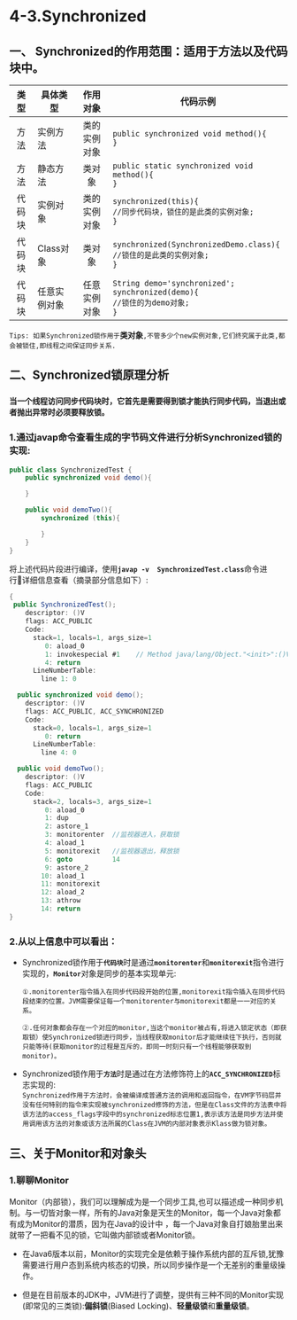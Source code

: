 # 4-3.Synchronized
## 一、 Synchronized的作用范围：适用于**方法**以及**代码块**中。

| 类型 | 具体类型 | 作用对象 | 代码示例|
|:-----:|----|:----:|----|
|方法|实例方法|类的实例对象|`public synchronized void method(){`<br>`}`
|方法|静态方法|类对象|`public static synchronized void method(){`<br>`}`
|代码块|实例对象|类的实例对象|`synchronized(this){`<br>`//同步代码块，锁住的是此类的实例对象;`<br>`}`
|代码块|Class对象|类对象|`synchronized(SynchronizedDemo.class){`<br>`//锁住的是此类的实例对象;`<br>`}`
|代码块|任意实例对象|任意实例对象|`String demo='synchronized';`<br>`synchronized(demo){`<br>`//锁住的为demo对象;`<br>`}`
`Tips: 如果Synchronized锁作用于`**类对象**`,不管多少个new实例对象,它们终究属于此类,都会被锁住,即线程之间保证同步关系.`


## 二、Synchronized锁原理分析
### **`当一个线程访问同步代码块时，它首先是需要得到锁才能执行同步代码，当退出或者抛出异常时必须要释放锁。`**

### 1.通过javap命令查看生成的字节码文件进行分析Synchronized锁的实现:
```java
public class SynchronizedTest {
    public synchronized void demo(){

    }

    public void demoTwo(){
        synchronized (this){

        }
    }
}
```
将上述代码片段进行编译，使用<b>`javap -v  SynchronizedTest.class`</b>命令进行详细信息查看（摘录部分信息如下）:
```java
{
 public SynchronizedTest();
    descriptor: ()V
    flags: ACC_PUBLIC
    Code:
      stack=1, locals=1, args_size=1
         0: aload_0
         1: invokespecial #1    // Method java/lang/Object."<init>":()V
         4: return
      LineNumberTable:
        line 1: 0

  public synchronized void demo();
    descriptor: ()V
    flags: ACC_PUBLIC, ACC_SYNCHRONIZED
    Code:
      stack=0, locals=1, args_size=1
         0: return
      LineNumberTable:
        line 4: 0

  public void demoTwo();
    descriptor: ()V
    flags: ACC_PUBLIC
    Code:
      stack=2, locals=3, args_size=1
         0: aload_0
         1: dup
         2: astore_1
         3: monitorenter  //监视器进入，获取锁
         4: aload_1
         5: monitorexit   //监视器退出，释放锁
         6: goto          14
         9: astore_2
        10: aload_1
        11: monitorexit
        12: aload_2
        13: athrow
        14: return
}
```

### 2.从以上信息中可以看出：

- Synchronized锁作用于<b>`代码块`</b>时是通过<b>`monitorenter`</b>和<b>`monitorexit`</b>指令进行实现的，<b>`Monitor`</b>对象是同步的基本实现单元:
    <br>

    `
       ①.monitorenter指令插入在同步代码段开始的位置,monitorexit指令插入在同步代码段结束的位置。JVM需要保证每一个monitorenter与monitorexit都是一一对应的关系。
    `
    <br>

    `
    ②.任何对象都会存在一个对应的monitor,当这个monitor被占有,将进入锁定状态（即获取锁）使Synchronized锁进行同步，当线程获取monitor后才能继续往下执行，否则就只能等待(获取monitor的过程是互斥的，即同一时刻只有一个线程能够获取到monitor)。
    `
- Synchronized锁作用于<b>`方法`</b>时是通过在方法修饰符上的<b>`ACC_SYNCHRONIZED`</b>标志实现的:
    <br>
    `
    Synchronized作用于方法时，会被编译成普通方法的调用和返回指令，在VM字节码层并没有任何特别的指令来实现被synchronized修饰的方法，但是在Class文件的方法表中将该方法的access_flags字段中的synchronized标志位置1,表示该方法是同步方法并使用调用该方法的对象或该方法所属的Class在JVM的内部对象表示Klass做为锁对象。
    `

## 三、关于Monitor和对象头
### 1.聊聊Monitor
Monitor（内部锁），我们可以理解成为是一个同步工具,也可以描述成一种同步机制。与一切皆对象一样，所有的Java对象是天生的Monitor，每一个Java对象都有成为Monitor的潜质，因为在Java的设计中 ，每一个Java对象自打娘胎里出来就带了一把看不见的锁，它叫做内部锁或者Monitor锁。

- 在Java6版本以前，Monitor的实现完全是依赖于操作系统内部的互斥锁,犹豫需要进行用户态到系统内核态的切换，所以同步操作是一个无差别的重量级操作。

- 但是在目前版本的JDK中，JVM进行了调整，提供有三种不同的Monitor实现(即常见的三类锁):**偏斜锁**(Biased Locking)、**轻量级锁**和**重量级锁**。